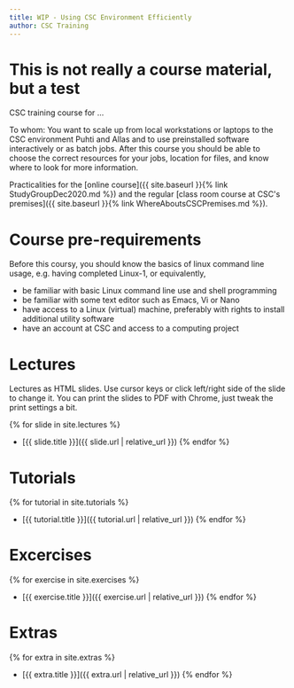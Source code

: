 ```yaml
---
title: WIP - Using CSC Environment Efficiently
author: CSC Training
---
```


# This is not really a course material, but a test

CSC training course for ...

To whom: You want to scale up from local workstations
or laptops to the CSC environment Puhti and Allas and
to use preinstalled software interactively or as batch
jobs.
After this course you should be able to choose the correct
resources for your jobs, location for files, and know where
to look for more information.

Practicalities for the [online course]({{ site.baseurl }}{% link
StudyGroupDec2020.md %}) and the regular [class room course at CSC's
premises]({{ site.baseurl }}{% link WhereAboutsCSCPremises.md %}).


# Course pre-requirements

Before this coursy, you should know the basics of linux command line
usage, e.g. having completed Linux-1, or equivalently,

- be familiar with basic Linux command line use and shell programming
- be familiar with some text editor such as Emacs, Vi or Nano
- have access to a Linux (virtual) machine, preferably with rights to
  install additional utility software
- have an account at CSC and access to a computing project

# Lectures

Lectures as HTML slides. Use cursor keys or click left/right side of
the slide to change it. You can print the slides to PDF with Chrome,
just tweak the print settings a bit.

{% for slide in site.lectures %}
- [{{ slide.title }}]({{ slide.url | relative_url }})
{% endfor %}


# Tutorials

{% for tutorial in site.tutorials %}
- [{{ tutorial.title }}]({{ tutorial.url | relative_url }})
{% endfor %}

# Excercises

{% for exercise in site.exercises %}
- [{{ exercise.title }}]({{ exercise.url | relative_url }})
{% endfor %}


# Extras

{% for extra in site.extras %}
- [{{ extra.title }}]({{ extra.url | relative_url }})
{% endfor %}
